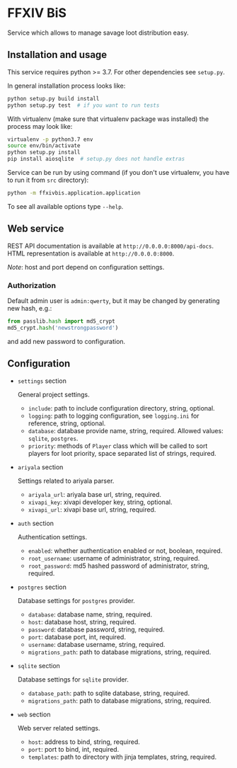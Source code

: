 # FFXIV BiS

Service which allows to manage savage loot distribution easy.

## Installation and usage

This service requires python >= 3.7. For other dependencies see `setup.py`.

In general installation process looks like:

```bash
python setup.py build install
python setup.py test  # if you want to run tests
```

With virtualenv (make sure that virtualenv package was installed) the process may look like:

```bash
virtualenv -p python3.7 env
source env/bin/activate
python setup.py install
pip install aiosqlite  # setup.py does not handle extras
```

Service can be run by using command (if you don't use virtualenv, you have to run it from `src` directory):

```bash
python -m ffxivbis.application.application
```

To see all available options type `--help`.

## Web service

REST API documentation is available at `http://0.0.0.0:8000/api-docs`. HTML representation is available at `http://0.0.0.0:8000`.

*Note*: host and port depend on configuration settings. 

### Authorization

Default admin user is `admin:qwerty`, but it may be changed by generating new hash, e.g.:

```python
from passlib.hash import md5_crypt
md5_crypt.hash('newstrongpassword')
```

and add new password to configuration.

## Configuration

* `settings` section

    General project settings.

    * `include`: path to include configuration directory, string, optional.
    * `logging`: path to logging configuration, see `logging.ini` for reference, string, optional.
    * `database`: database provide name, string, required. Allowed values: `sqlite`, `postgres`.
    * `priority`: methods of `Player` class which will be called to sort players for loot priority, space separated list of strings, required.
    
* `ariyala` section

    Settings related to ariyala parser.
    
    * `ariyala_url`: ariyala base url, string, required.
    * `xivapi_key`: xivapi developer key, string, optional.
    * `xivapi_url`: xivapi base url, string, required.
    
* `auth` section

    Authentication settings.
    
    * `enabled`: whether authentication enabled or not, boolean, required.
    * `root_username`: username of administrator, string, required.
    * `root_password`: md5 hashed password of administrator, string, required.
    
* `postgres` section

    Database settings for `postgres` provider.
    
    * `database`: database name, string, required.
    * `host`: database host, string, required.
    * `password`: database password, string, required.
    * `port`: database port, int, required.
    * `username`: database username, string, required.
    * `migrations_path`: path to database migrations, string, required.
    
* `sqlite` section

    Database settings for `sqlite` provider.
    
    * `database_path`: path to sqlite database, string, required.
    * `migrations_path`: path to database migrations, string, required.
    
* `web` section

    Web server related settings.
    
    * `host`: address to bind, string, required.
    * `port`: port to bind, int, required.
    * `templates`: path to directory with jinja templates, string, required.